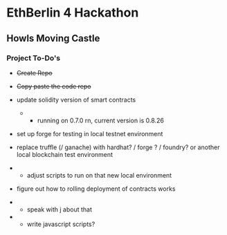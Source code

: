 # EthBerlin 4 Hackathon

## Howls Moving Castle

### Project To-Do's

* ~~Create Repo~~
* ~~Copy paste the code repo~~

* update solidity version of smart contracts
    * * running on 0.7.0 rn, current version is 0.8.26

* set up forge for testing in local testnet environment

* replace truffle (/ ganache) with hardhat? / forge ? / foundry? or another local blockchain test environment
* * adjust scripts to run on that new local environment

* figure out how to rolling deployment of contracts works
* * speak with j about that
* * write javascript scripts?
